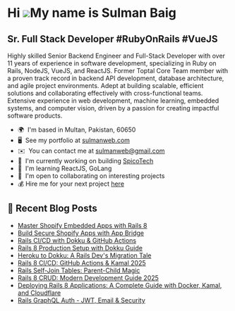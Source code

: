 Hi ![](https://user-images.githubusercontent.com/18350557/176309783-0785949b-9127-417c-8b55-ab5a4333674e.gif)My name is Sulman Baig
===================================================================================================================================

Sr. Full Stack Developer #RubyOnRails #VueJS
--------------------------------------------

Highly skilled Senior Backend Engineer and Full-Stack Developer with over 11 years of experience in software development, specializing in Ruby on Rails, NodeJS, VueJS, and ReactJS. Former Toptal Core Team member with a proven track record in backend API development, database architecture, and agile project environments. Adept at building scalable, efficient solutions and collaborating effectively with cross-functional teams. Extensive experience in web development, machine learning, embedded systems, and computer vision, driven by a passion for creating impactful software products.

* 🌍  I'm based in Multan, Pakistan, 60650
* 🖥️  See my portfolio at [sulmanweb.com](https://sulmanweb.com)
* ✉️  You can contact me at [sulmanweb@gmail.com](mailto:sulmanweb@gmail.com)
* 🚀  I'm currently working on building [SpicoTech](https://spico.tech)
* 🧠  I'm learning ReactJS, GoLang
* 🤝  I'm open to collaborating on interesting projects
* 💰  Hire me for your next project [here](https://www.upwork.com/fl/sulmanweb?mp_source=share)

## 📰 Recent Blog Posts

<!-- BLOG-POST-LIST:START -->
- [Master Shopify Embedded Apps with Rails 8](https://sulmanweb.com/shopify-embedded-apps-rails-guide-best-practices)
- [Build Secure Shopify Apps with App Bridge](https://sulmanweb.com/building-secure-shopify-apps-with-app-bridge)
- [Rails CI/CD with Dokku &amp; GitHub Actions](https://sulmanweb.com/rails-dokku-github-actions-deployment)
- [Rails 8 Production Setup with Dokku Guide](https://sulmanweb.com/rails-8-production-dokku-deployment-guide)
- [Heroku to Dokku: A Rails Dev&#39;s Migration Tale](https://sulmanweb.com/heroku-to-dokku-rails-migration-guide)
- [Rails 8 CI/CD: GitHub Actions &amp; Kamal 2025](https://sulmanweb.com/rails-8-github-actions-kamal-automated-deployment-guide)
- [Rails Self-Join Tables: Parent-Child Magic](https://sulmanweb.com/rails-self-referential-table-inheritance-tutorial)
- [Rails 8 CRUD: Modern Development Guide 2025](https://sulmanweb.com/rails-8-modern-crud-development-guide)
- [Deploying Rails 8 Applications: A Complete Guide with Docker, Kamal, and Cloudflare](https://sulmanweb.com/deploy-rails-8-docker-kamal-production-guide)
- [Rails GraphQL Auth - JWT, Email &amp; Security](https://sulmanweb.com/rails-graphql-authentication-jwt-email-security)
<!-- BLOG-POST-LIST:END -->
